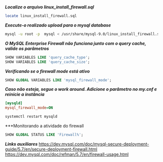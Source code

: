 ***Localize o arquivo linux_install_firewall.sql***
```bash
locate linux_install_firewall.sql
```

***Execute-o realizado upload para o mysql database***
```bash
mysql -u root -p  mysql < /usr/share/mysql-9.0/linux_install_firewall.sql
```

***O MySQL Enterprise Firewall não funciona junto com o query cache, valide os parâmetros***
```SQL
SHOW VARIABLES LIKE 'query_cache_type';
SHOW VARIABLES LIKE 'query_cache_size';
```

***Verificando se o firewall mode está ativo***
```SQL
SHOW GLOBAL VARIABLES LIKE 'mysql_firewall_mode';
```

***Caso não esteja, segue o work around. Adicione o parâmetro no my.cnf e reinicie a instância***
```ini
[mysqld]
mysql_firewall_mode=ON
```

```bash
systemctl restart mysqld
```

***Monitorando a atividade do firewall
```SQL
SHOW GLOBAL STATUS LIKE 'Firewall%';
```

***Links auxiliares***
https://dev.mysql.com/doc/mysql-secure-deployment-guide/5.7/en/secure-deployment-firewall.html
https://dev.mysql.com/doc/refman/5.7/en/firewall-usage.html
